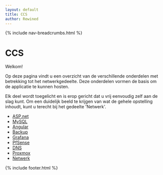 ```yaml
---
layout: default
title: CCS
author: Rewined 
---
```


{% include nav-breadcrumbs.html %}


# CCS

Welkom!

Op deze pagina vindt u een overzicht van de verschillende onderdelen met betrekking tot het netwerkgedeelte. Deze onderdelen vormen de basis om de applicatie te kunnen hosten. 

Elk deel wordt toegelicht en is erop gericht dat u vrij eenvoudig zelf aan de slag kunt. Om een duidelijk beeld te krijgen van wat de gehele opstelling inhoudt, kunt u terecht bij het gedeelte 'Netwerk'.

* [ASP.net](ASP_net/)
* [MySQL](MySQL)
* [Angular](Angular/)
* [Backup](Backup/)
* [Grafana](Grafana/)
* [PfSense](pfSense/)
* [DNS](DNS/)
* [Proxmox](Proxmox/)
* [Netwerk](Netwerk/)


{% include footer.html %}
